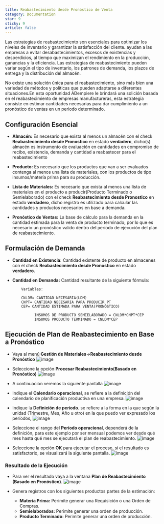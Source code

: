 ```yaml
---
title: Reabastecimiento desde Pronóstico de Venta
category: Documentation
star: 9
sticky: 9
article: false
---
```


Las estrategias de reabastecimiento son esenciales para optimizar los niveles de inventario y garantizar la satisfacción del cliente. ayudan a las empresas a evitar desabastecimientos, excesos de existencias y desperdicios, al tiempo que maximizan el rendimiento en la producción, ganancias y la eficiencia. Las estrategias de reabastecimiento pueden variar según el tipo de inventario, los patrones de demanda, los plazos de entrega y la distribución del almacén. 

No existe una solución única para el reabastecimiento, sino más bien una variedad de métodos y políticas que pueden adaptarse a diferentes situaciones.En esta oportunidad ADempiere le brindará una solición basada en el reabastecimiento de empresas manufactureras, esta estrategia consiste en estimar cantidades necesarias para dar cumplimiento a un pronóstico de ventas en un periodo determinado.

## Configuración Esencial

- **Almacén:** Es necesario que exista al menos un almacén con el check **Reabastecimiento desde Pronostico** en estado **verdadero**, dicho(s) almacén es instrumento de evaluación en cantidades en compromiso de recibo, existencia, demanda y cantidad a reabastecer para el reabastecimiento
  
- **Producto:** Es necesario que los productos que van a ser evaluados contenga al menos una lista de materiales, con los productos de tipo insumos/matería prima para su producción.

- **Lista de Materiales:** Es necesario que exista al menos una lista de materiales en el producto a producir(Producto Terminado o Semielaborado) con el check **Reabastecimiento desde Pronostico** en estado **verdadero**, dicho registro es utilizado para calcular las cantidades y productos necesarios en base a demanda.
  
- **Pronóstico de Ventas:** La base de cálculo para la demanda en la cantidad estimada para la venta de producto terminado, por lo que es necesario un pronóstico valido dentro del período de ejecución del plan de reabastecimiento.

## Formulación de Demanda

- **Cantidad en Existencia:** Cantidad existente de producto en almacenes con el check **Reabastecimiento desde Pronostico** en estado **verdadero**.

- **Cantidad en Demanda:** Cantidad resultante de la siguiente fórmula:
  
          Variables:
    
          CNLDM= CANTIDAD NECESARIA(LDM)
          CNPT= CANTIDAD NECESARIA PARA PRODUCIR PT
          CEP= CANTIDAD ESTIMADA PARA VENTA(PRONÓSTICO)
  
                INSUMOS DE PRODUCTO SEMIELABORADO = CNLDM*CNPT*CEP
                INSUMOS PRODUCTO TERMINADO = CNLDM*CEP

  
## Ejecución de Plan de Reabastecimiento en Base a Pronóstico

- Vaya al menú **Gestión de Materiales**->**Reabastecimiento desde Pronóstico**
![image](https://github.com/erpcya/docs/assets/9578152/8c1d321a-5c03-44e2-9360-6ea3e8ffa493)

- Seleccione la opción **Procesar Reabastecimiento(Basado en Pronóstico)**
![image](https://github.com/erpcya/docs/assets/9578152/8fcd0068-2107-4972-8c60-fc6c1c1257d4)

- A continuación veremos la siguiente pantalla
![image](https://github.com/erpcya/docs/assets/9578152/22b21d38-41be-4e03-8f87-c737fe4fe385)

- Indique el **Calendario operacional**, se refiere a la definición del calendario de planificación productiva en una empresa.
![image](https://github.com/erpcya/docs/assets/9578152/f09a52f9-bf73-46f2-8910-7a723fc36192)

- Indique la **Definición de período**. se refiere a la forma en la que según la unidad (Trimestre, Mes, Año u otro) en la que puedo ver expresado los períodos,
![image](https://github.com/erpcya/docs/assets/9578152/455ce076-d9aa-465a-a407-c630346af083)

- Seleccione el rango del **Período operacional**, dependerá de la definición, para este ejemplo por ser mensual podemos ver desde qué mes hasta qué mes se ejecutará el plan de reabastecimiento.
![image](https://github.com/erpcya/docs/assets/9578152/73034f78-a47e-4e0d-b667-f2e2278e0b29)

- Seleccione la opción **OK** para ejecutar el proceso, si el resultado es satisfactorio, se visualizará la siguiente pantalla.
![image](https://github.com/erpcya/docs/assets/9578152/46ffe594-0c35-46ec-b241-aeaf2acd8c1f)

### Resultado de la Ejecución

- Para ver el resultado vaya a la ventana **Plan de Reabastecimiento (Basado en Pronóstico)**.
![image](https://github.com/erpcya/docs/assets/9578152/d928a10a-0410-4f4f-bc17-38d29a56a4a6)

- Genera registros con los siguientes productos partes de la estimación:
  - **Materia Prima:** Perimite generar una Requisición o una Orden de Compras.
  - **Semielaborados:** Perimite generar una orden de producción.
  - **Producto Terminado:** Perimite generar una orden de producción.

## 

